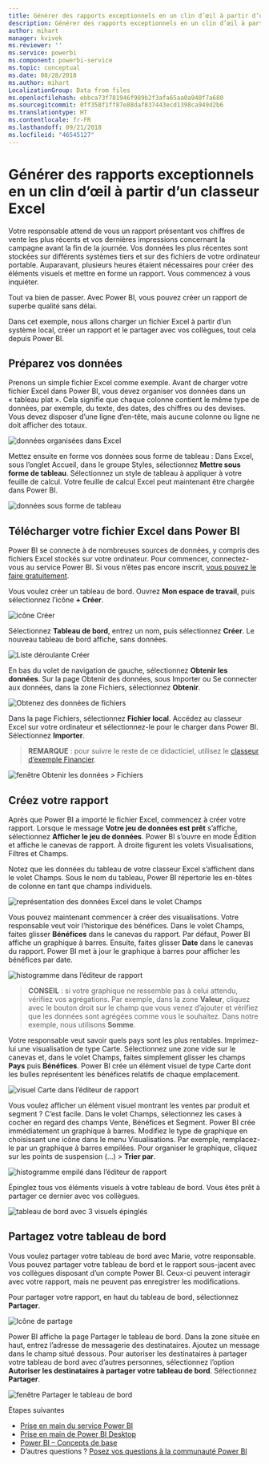 ```yaml
---
title: Générer des rapports exceptionnels en un clin d’œil à partir d’un classeur Excel
description: Générer des rapports exceptionnels en un clin d’œil à partir d’un classeur Excel
author: mihart
manager: kvivek
ms.reviewer: ''
ms.service: powerbi
ms.component: powerbi-service
ms.topic: conceptual
ms.date: 08/28/2018
ms.author: mihart
LocalizationGroup: Data from files
ms.openlocfilehash: ebbca73f781946f989b2f3afa65aa0a940f7a680
ms.sourcegitcommit: 0ff358f1ff87e88daf837443ecd1398ca949d2b6
ms.translationtype: HT
ms.contentlocale: fr-FR
ms.lasthandoff: 09/21/2018
ms.locfileid: "46545127"
---
```

# <a name="from-excel-workbook-to-stunning-report-in-no-time"></a>Générer des rapports exceptionnels en un clin d’œil à partir d’un classeur Excel
Votre responsable attend de vous un rapport présentant vos chiffres de vente les plus récents et vos dernières impressions concernant la campagne avant la fin de la journée. Vos données les plus récentes sont stockées sur différents systèmes tiers et sur des fichiers de votre ordinateur portable. Auparavant, plusieurs heures étaient nécessaires pour créer des éléments visuels et mettre en forme un rapport. Vous commencez à vous inquiéter.

Tout va bien de passer. Avec Power BI, vous pouvez créer un rapport de superbe qualité sans délai.

Dans cet exemple, nous allons charger un fichier Excel à partir d’un système local, créer un rapport et le partager avec vos collègues, tout cela depuis Power BI.

## <a name="prepare-your-data"></a>Préparez vos données
Prenons un simple fichier Excel comme exemple. Avant de charger votre fichier Excel dans Power BI, vous devez organiser vos données dans un « tableau plat ». Cela signifie que chaque colonne contient le même type de données, par exemple, du texte, des dates, des chiffres ou des devises. Vous devez disposer d’une ligne d’en-tête, mais aucune colonne ou ligne ne doit afficher des totaux.

![données organisées dans Excel](media/service-from-excel-to-stunning-report/pbi_excel_file.png)

Mettez ensuite en forme vos données sous forme de tableau : Dans Excel, sous l’onglet Accueil, dans le groupe Styles, sélectionnez **Mettre sous forme de tableau**. Sélectionnez un style de tableau à appliquer à votre feuille de calcul. Votre feuille de calcul Excel peut maintenant être chargée dans Power BI.

![données sous forme de tableau](media/service-from-excel-to-stunning-report/pbi_excel_table.png)

## <a name="upload-your-excel-file-into-power-bi"></a>Télécharger votre fichier Excel dans Power BI
Power BI se connecte à de nombreuses sources de données, y compris des fichiers Excel stockés sur votre ordinateur. Pour commencer, connectez-vous au service Power BI. Si vous n’êtes pas encore inscrit, [vous pouvez le faire gratuitement](https://powerbi.com).

Vous voulez créer un tableau de bord. Ouvrez **Mon espace de travail**, puis sélectionnez l’icône **+ Créer**.

![icône Créer](media/service-from-excel-to-stunning-report/power-bi-new-dash.png)

Sélectionnez **Tableau de bord**, entrez un nom, puis sélectionnez **Créer**. Le nouveau tableau de bord affiche, sans données.

![Liste déroulante Créer](media/service-from-excel-to-stunning-report/power-bi-create-dash.png)

En bas du volet de navigation de gauche, sélectionnez **Obtenir les données**. Sur la page Obtenir des données, sous Importer ou Se connecter aux données, dans la zone Fichiers, sélectionnez **Obtenir**.

![Obtenez des données de fichiers](media/service-from-excel-to-stunning-report/pbi_get_files.png)

Dans la page Fichiers, sélectionnez **Fichier local**. Accédez au classeur Excel sur votre ordinateur et sélectionnez-le pour le charger dans Power BI. Sélectionnez **Importer**.

> **REMARQUE** : pour suivre le reste de ce didacticiel, utilisez le [classeur d’exemple Financier](sample-financial-download.md).
> 
> 

![fenêtre Obtenir les données > Fichiers](media/service-from-excel-to-stunning-report/pbi_local_file.png)

## <a name="build-your-report"></a>Créez votre rapport
Après que Power BI a importé le fichier Excel, commencez à créer votre rapport. Lorsque le message **Votre jeu de données est prêt** s’affiche, sélectionnez **Afficher le jeu de données**.  Power BI s’ouvre en mode Édition et affiche le canevas de rapport. À droite figurent les volets Visualisations, Filtres et Champs.

Notez que les données du tableau de votre classeur Excel s’affichent dans le volet Champs. Sous le nom du tableau, Power BI répertorie les en-têtes de colonne en tant que champs individuels.

![représentation des données Excel dans le volet Champs](media/service-from-excel-to-stunning-report/pbi_report_fields.png)

Vous pouvez maintenant commencer à créer des visualisations. Votre responsable veut voir l’historique des bénéfices. Dans le volet Champs, faites glisser **Bénéfices** dans le canevas du rapport. Par défaut, Power BI affiche un graphique à barres. Ensuite, faites glisser **Date** dans le canevas du rapport. Power BI met à jour le graphique à barres pour afficher les bénéfices par date.

![histogramme dans l’éditeur de rapport](media/service-from-excel-to-stunning-report/pbi_report_pin-new.png)

> **CONSEIL** : si votre graphique ne ressemble pas à celui attendu, vérifiez vos agrégations. Par exemple, dans la zone **Valeur**, cliquez avec le bouton droit sur le champ que vous venez d’ajouter et vérifiez que les données sont agrégées comme vous le souhaitez.  Dans notre exemple, nous utilisons **Somme**.
> 
> 

Votre responsable veut savoir quels pays sont les plus rentables. Imprimez-lui une visualisation de type Carte. Sélectionnez une zone vide sur le canevas et, dans le volet Champs, faites simplement glisser les champs **Pays** puis **Bénéfices**. Power BI crée un élément visuel de type Carte dont les bulles représentent les bénéfices relatifs de chaque emplacement.

![visuel Carte dans l’éditeur de rapport](media/service-from-excel-to-stunning-report/pbi_report_map-new.png)

Vous voulez afficher un élément visuel montrant les ventes par produit et segment ? C’est facile. Dans le volet Champs, sélectionnez les cases à cocher en regard des champs Vente, Bénéfices et Segment. Power BI crée immédiatement un graphique à barres. Modifiez le type de graphique en choisissant une icône dans le menu Visualisations. Par exemple, remplacez-le par un graphique à barres empilées.  Pour organiser le graphique, cliquez sur les points de suspension (...) > **Trier par**.

![histogramme empilé dans l’éditeur de rapport](media/service-from-excel-to-stunning-report/pbi_barchart-new.png)

Épinglez tous vos éléments visuels à votre tableau de bord. Vous êtes prêt à partager ce dernier avec vos collègues.

![tableau de bord avec 3 visuels épinglés](media/service-from-excel-to-stunning-report/pbi_report.png)

## <a name="share-your-dashboard"></a>Partagez votre tableau de bord
Vous voulez partager votre tableau de bord avec Marie, votre responsable. Vous pouvez partager votre tableau de bord et le rapport sous-jacent avec vos collègues disposant d’un compte Power BI. Ceux-ci peuvent interagir avec votre rapport, mais ne peuvent pas enregistrer les modifications.

Pour partager votre rapport, en haut du tableau de bord, sélectionnez **Partager**.

![Icône de partage](media/service-from-excel-to-stunning-report/power-bi-share.png)

Power BI affiche la page Partager le tableau de bord. Dans la zone située en haut, entrez l’adresse de messagerie des destinataires. Ajoutez un message dans le champ situé dessous. Pour autoriser les destinataires à partager votre tableau de bord avec d’autres personnes, sélectionnez l’option **Autoriser les destinataires à partager votre tableau de bord**. Sélectionnez **Partager**.

![fenêtre Partager le tableau de bord](media/service-from-excel-to-stunning-report/power-bi-share-dash-new.png)

Étapes suivantes

* [Prise en main du service Power BI](service-get-started.md)
* [Prise en main de Power BI Desktop](desktop-getting-started.md)
* [Power BI – Concepts de base](consumer/end-user-basic-concepts.md)
* D’autres questions ? [Posez vos questions à la communauté Power BI](http://community.powerbi.com/)

